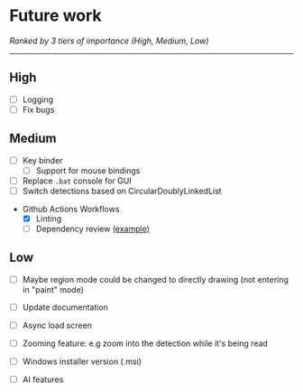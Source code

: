 # Future work
*Ranked by 3 tiers of importance (High, Medium, Low)*

---
## High
- [ ] Logging
- [ ] Fix bugs
## Medium
- [ ] Key binder
  - [ ] Support for mouse bindings
- [ ] Replace `.bat` console for GUI
- [ ] Switch detections based on CircularDoublyLinkedList
- Github Actions Workflows
    - [x] Linting
    - [ ] Dependency review [(example)](https://github.com/badges/shields/blob/master/.github/workflows/enforce-dependency-review.yml)
## Low
  - [ ] Maybe region mode could be changed to directly drawing (not entering in "paint" mode)
  - [ ] Update documentation
  - [ ] Async load screen
  - [ ] Zooming feature: e.g zoom into the detection while it's being read
  - [ ] Windows installer version (.msi)
  - [ ] AI features


